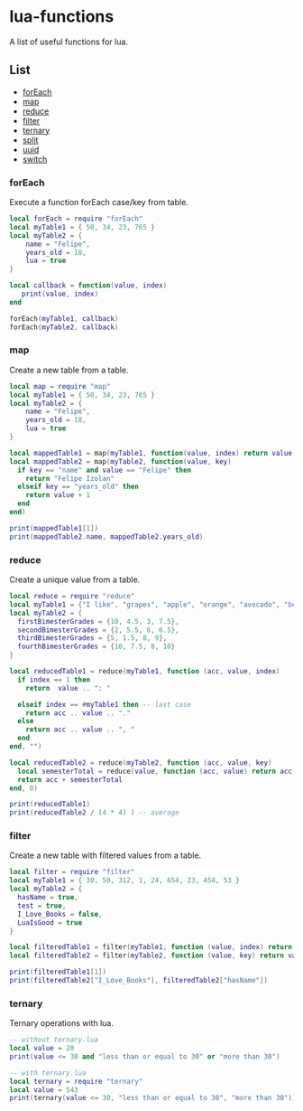 # lua-functions
A list of useful functions for lua.
## List

* [forEach](#forEach)
* [map](#map)
* [reduce](#reduce)
* [filter](#filter)
* [ternary](#ternary)
* [split](#split)
* [uuid](#uuid)
* [switch](#switch)

<a name="forEach"></a>
### forEach
Execute a function forEach case/key from table.

```lua
local forEach = require "forEach"
local myTable1 = { 50, 34, 23, 765 }
local myTable2 = {
    name = "Felipe",
    years_old = 18,
    lua = true
}

local callback = function(value, index)
   print(value, index) 
end

forEach(myTable1, callback)
forEach(myTable2, callback)
```

<a name="map"></a>
### map
Create a new table from a table.

```lua
local map = require "map"
local myTable1 = { 50, 34, 23, 765 }
local myTable2 = {
    name = "Felipe",
    years_old = 18,
    lua = true
}

local mappedTable1 = map(myTable1, function(value, index) return value + index end)
local mappedTable2 = map(myTable2, function(value, key)
  if key == "name" and value == "Felipe" then
    return "Felipe Izolan"
  elseif key == "years_old" then
    return value + 1
  end
end)

print(mappedTable1[1])
print(mappedTable2.name, mappedTable2.years_old)
```

<a name="reduce"></a>
### reduce
Create a unique value from a table.

```lua
local reduce = require "reduce"
local myTable1 = {"I like", "grapes", "apple", "orange", "avocado", "beans", "lua"}
local myTable2 = {
  firstBimesterGrades = {10, 4.5, 3, 7.5},
  secondBimesterGrades = {2, 5.5, 6, 6.5},
  thirdBimesterGrades = {5, 1.5, 8, 9},
  fourthBimesterGrades = {10, 7.5, 8, 10}
}

local reducedTable1 = reduce(myTable1, function (acc, value, index)
  if index == 1 then
    return  value .. ": "

  elseif index == #myTable1 then -- last case
    return acc .. value .. "."
  else
    return acc .. value .. ", "
  end
end, "")

local reducedTable2 = reduce(myTable2, function (acc, value, key)
  local semesterTotal = reduce(value, function (acc, value) return acc + value end, 0)
  return acc + semesterTotal
end, 0)

print(reducedTable1)
print(reducedTable2 / (4 * 4) ) -- average
```

<a name="filter"></a>
### filter
Create a new table with filtered values from a table.

```lua
local filter = require "filter"
local myTable1 = { 30, 50, 312, 1, 24, 654, 23, 454, 53 }
local myTable2 = {
  hasName = true,
  test = true,
  I_Love_Books = false,
  LuaIsGood = true
}

local filteredTable1 = filter(myTable1, function (value, index) return value * 2 <= 1000 end)
local filteredTable2 = filter(myTable2, function (value, key) return value ~= true end)

print(filteredTable1[1])
print(filteredTable2["I_Love_Books"], filteredTable2["hasName"])
```

<a name="ternary"></a>
### ternary
Ternary operations with lua.

```lua
-- without ternary.lua
local value = 20
print(value <= 30 and "less than or equal to 30" or "more than 30")

-- with ternary.lua
local ternary = require "ternary"
local value = 543
print(ternary(value <= 30, "less than or equal to 30", "more than 30"))
```

